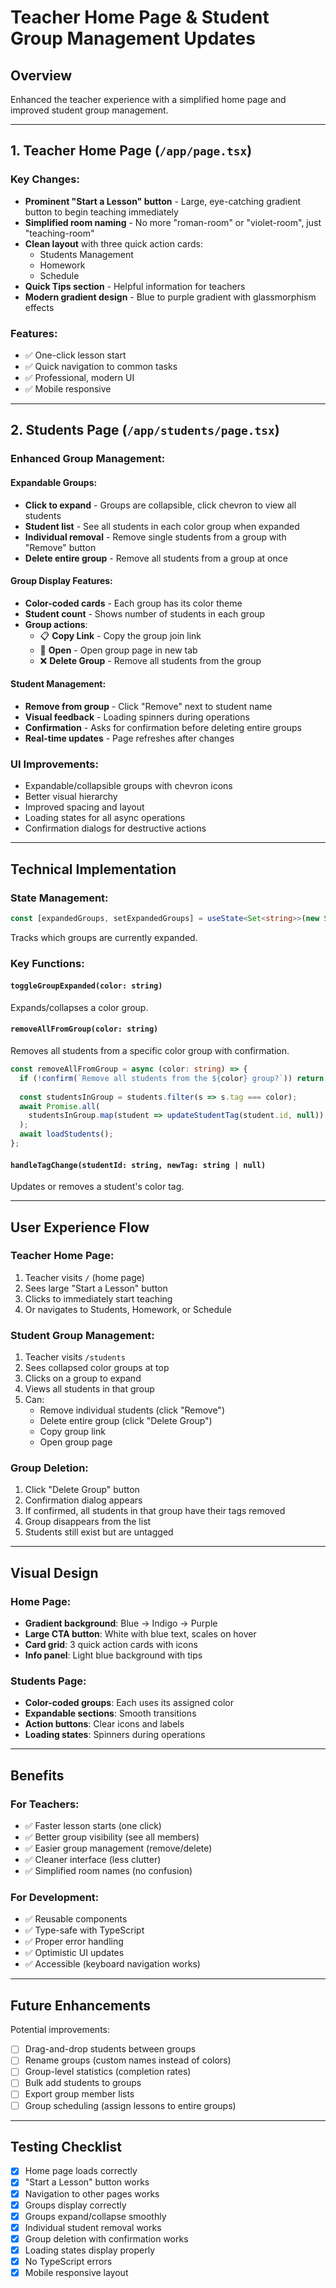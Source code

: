 # Teacher Home Page & Student Group Management Updates

## Overview
Enhanced the teacher experience with a simplified home page and improved student group management.

---

## 1. Teacher Home Page (`/app/page.tsx`)

### Key Changes:
- **Prominent "Start a Lesson" button** - Large, eye-catching gradient button to begin teaching immediately
- **Simplified room naming** - No more "roman-room" or "violet-room", just "teaching-room"
- **Clean layout** with three quick action cards:
  - Students Management
  - Homework
  - Schedule
- **Quick Tips section** - Helpful information for teachers
- **Modern gradient design** - Blue to purple gradient with glassmorphism effects

### Features:
- ✅ One-click lesson start
- ✅ Quick navigation to common tasks
- ✅ Professional, modern UI
- ✅ Mobile responsive

---

## 2. Students Page (`/app/students/page.tsx`)

### Enhanced Group Management:

#### Expandable Groups:
- **Click to expand** - Groups are collapsible, click chevron to view all students
- **Student list** - See all students in each color group when expanded
- **Individual removal** - Remove single students from a group with "Remove" button
- **Delete entire group** - Remove all students from a group at once

#### Group Display Features:
- **Color-coded cards** - Each group has its color theme
- **Student count** - Shows number of students in each group
- **Group actions**:
  - 📋 **Copy Link** - Copy the group join link
  - 🔗 **Open** - Open group page in new tab
  - ❌ **Delete Group** - Remove all students from the group
  
#### Student Management:
- **Remove from group** - Click "Remove" next to student name
- **Visual feedback** - Loading spinners during operations
- **Confirmation** - Asks for confirmation before deleting entire groups
- **Real-time updates** - Page refreshes after changes

### UI Improvements:
- Expandable/collapsible groups with chevron icons
- Better visual hierarchy
- Improved spacing and layout
- Loading states for all async operations
- Confirmation dialogs for destructive actions

---

## Technical Implementation

### State Management:
```typescript
const [expandedGroups, setExpandedGroups] = useState<Set<string>>(new Set());
```
Tracks which groups are currently expanded.

### Key Functions:

#### `toggleGroupExpanded(color: string)`
Expands/collapses a color group.

#### `removeAllFromGroup(color: string)`
Removes all students from a specific color group with confirmation.

```typescript
const removeAllFromGroup = async (color: string) => {
  if (!confirm(`Remove all students from the ${color} group?`)) return;
  
  const studentsInGroup = students.filter(s => s.tag === color);
  await Promise.all(
    studentsInGroup.map(student => updateStudentTag(student.id, null))
  );
  await loadStudents();
};
```

#### `handleTagChange(studentId: string, newTag: string | null)`
Updates or removes a student's color tag.

---

## User Experience Flow

### Teacher Home Page:
1. Teacher visits `/` (home page)
2. Sees large "Start a Lesson" button
3. Clicks to immediately start teaching
4. Or navigates to Students, Homework, or Schedule

### Student Group Management:
1. Teacher visits `/students`
2. Sees collapsed color groups at top
3. Clicks on a group to expand
4. Views all students in that group
5. Can:
   - Remove individual students (click "Remove")
   - Delete entire group (click "Delete Group")
   - Copy group link
   - Open group page

### Group Deletion:
1. Click "Delete Group" button
2. Confirmation dialog appears
3. If confirmed, all students in that group have their tags removed
4. Group disappears from the list
5. Students still exist but are untagged

---

## Visual Design

### Home Page:
- **Gradient background**: Blue → Indigo → Purple
- **Large CTA button**: White with blue text, scales on hover
- **Card grid**: 3 quick action cards with icons
- **Info panel**: Light blue background with tips

### Students Page:
- **Color-coded groups**: Each uses its assigned color
- **Expandable sections**: Smooth transitions
- **Action buttons**: Clear icons and labels
- **Loading states**: Spinners during operations

---

## Benefits

### For Teachers:
- ✅ Faster lesson starts (one click)
- ✅ Better group visibility (see all members)
- ✅ Easier group management (remove/delete)
- ✅ Cleaner interface (less clutter)
- ✅ Simplified room names (no confusion)

### For Development:
- ✅ Reusable components
- ✅ Type-safe with TypeScript
- ✅ Proper error handling
- ✅ Optimistic UI updates
- ✅ Accessible (keyboard navigation works)

---

## Future Enhancements

Potential improvements:
- [ ] Drag-and-drop students between groups
- [ ] Rename groups (custom names instead of colors)
- [ ] Group-level statistics (completion rates)
- [ ] Bulk add students to groups
- [ ] Export group member lists
- [ ] Group scheduling (assign lessons to entire groups)

---

## Testing Checklist

- [x] Home page loads correctly
- [x] "Start a Lesson" button works
- [x] Navigation to other pages works
- [x] Groups display correctly
- [x] Groups expand/collapse smoothly
- [x] Individual student removal works
- [x] Group deletion with confirmation works
- [x] Loading states display properly
- [x] No TypeScript errors
- [x] Mobile responsive layout
